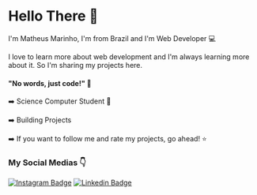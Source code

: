 # Hello There 👋

I'm Matheus Marinho, I'm from Brazil and I'm Web Developer 💻

I love to learn more about web development and I'm always learning more about it. So I'm sharing my projects here.

#### "No words, just code!" 🤙

➡️ Science Computer Student 📖

➡️ Building Projects

➡️ If you want to follow me and rate my projects, go ahead! ⭐

### My Social Medias 👇

[![Instagram Badge](https://img.shields.io/badge/-Instagram-violet?style=flat-square&logo=Instagram&logoColor=white&link=https://www.instagram.com/marinho.dev/)](https://www.instagram.com/marinho.dev/) [![Linkedin Badge](https://img.shields.io/badge/-LinkedIn-blue?style=flat-square&logo=Linkedin&logoColor=white&link=https://www.linkedin.com/in/matheus-lima-71ab321b6/)](https://www.linkedin.com/in/matheus-lima-71ab321b6/)
